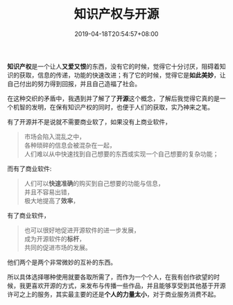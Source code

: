 ﻿---
title: "知识产权与开源"
date: 2019-04-18T20:54:57+08:00
draft: false
---
**知识产权**是一个让人**又爱又恨**的东西，没有它的时候，觉得它十分讨厌，阻碍着知识的获取，信息的传递，功能的快速改进；有了它的时候，觉得它是**如此美妙**，让自己付出的努力得到回报，并且自己造福了社会。

在这种交织的矛盾中，我遇到并了解了了**开源**这个概念，了解后我觉得它真的是一个机智的发明，在保有知识产权的同时，也便于人们的获取，实乃神来之笔。

有了开源并不是说就不需要商业软了，如果没有上商业软件，

> 市场会陷入混乱之中，  
> 各种琐碎的信息会被混杂在一起，  
> 人们难以从中快速找到自己想要的东西或实现一个自己想要的复杂功能；

而有了商业软件:
  
> 人们可以**快速准确**的购买到自己想要的功能与信息，  
> 并且不容易出错，  
> 极大地提高了**效率**，  

有了商业软件， 
 
> 也可以很好地促进开源软件的进一步发展，  
> 成为开源软件的**标杆**，  
> 共同的促进市场的发展。

他们两个是两个非常微妙的互补的东西。

所以具体选择哪种使用就要各取所需了，而作为一个个人，在我有创作欲望的时候，我更喜欢开源的方式，来发布与传播一些作品，并且能够享受到其他基于开源许可之上的服务，其实最主要的还是**个人的力量太小**，对于商业服务消费不起。